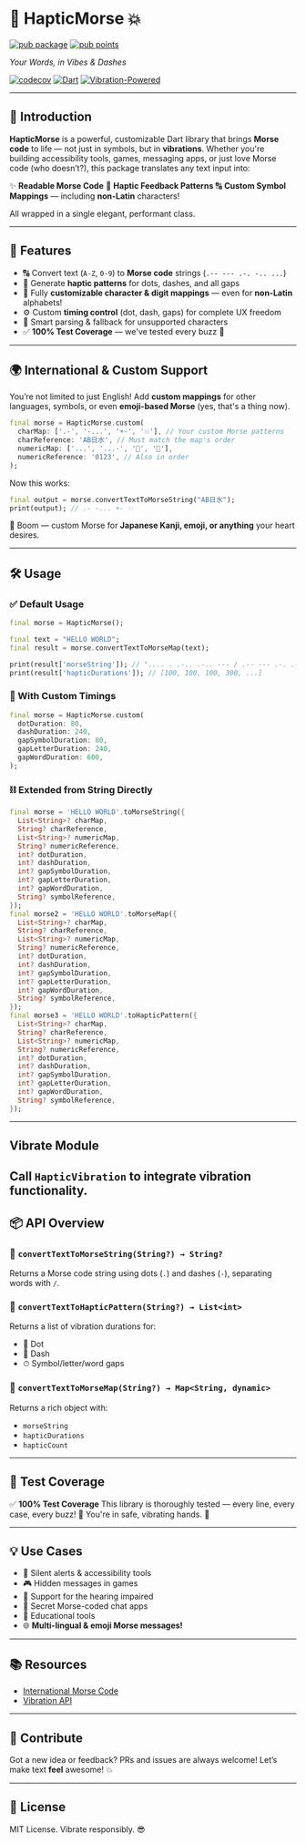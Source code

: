 
# 🌟 HapticMorse 💥

[![pub package](https://img.shields.io/pub/v/haptic_morse.svg)](https://pub.dev/packages/haptic_morse)
[![pub points](https://img.shields.io/pub/points/haptic_morse.svg)](https://pub.dev/packages/haptic_morse/score)



*Your Words, in Vibes & Dashes*

[![codecov](https://img.shields.io/badge/coverage-100%25-brightgreen.svg)](#)
[![Dart](https://img.shields.io/badge/Dart-Stable-blue.svg)](https://dart.dev)
[![Vibration-Powered](https://img.shields.io/badge/Powered_By-Haptics-ff69b4.svg)](#)

---

## 🚀 Introduction

**HapticMorse** is a powerful, customizable Dart library that brings **Morse code** to life — not just in symbols, but in **vibrations**. Whether you're building accessibility tools, games, messaging apps, or just love Morse code (who doesn’t?), this package translates any text input into:

✨ **Readable Morse Code**
📳 **Haptic Feedback Patterns**
🔠 **Custom Symbol Mappings** — including **non-Latin** characters!

All wrapped in a single elegant, performant class.

---

## 🎯 Features

* 🔠 Convert text (`A-Z`, `0-9`) to **Morse code** strings (`.-- --- .-. -.. ...`)
* 📳 Generate **haptic patterns** for dots, dashes, and all gaps
* 🧩 Fully **customizable character & digit mappings** — even for **non-Latin** alphabets!
* ⚙️ Custom **timing control** (dot, dash, gaps) for complete UX freedom
* 🧠 Smart parsing & fallback for unsupported characters
* ✅ **100% Test Coverage** — we've tested every buzz 💯

---

## 🌍 International & Custom Support

You’re not limited to just English! Add **custom mappings** for other languages, symbols, or even **emoji-based Morse** (yes, that's a thing now).

```dart
final morse = HapticMorse.custom(
  charMap: ['.-', '-...', '☀️-', '💧💧'], // Your custom Morse patterns
  charReference: 'AB日水', // Must match the map's order
  numericMap: ['...', '...-', '💎', '🌙'],
  numericReference: '0123', // Also in order
);
```

Now this works:

```dart
final output = morse.convertTextToMorseString("AB日水");
print(output); // .- -... ☀️- 💧💧
```

🎉 Boom — custom Morse for **Japanese Kanji, emoji, or anything** your heart desires.

---

## 🛠️ Usage

### ✅ Default Usage

```dart
final morse = HapticMorse();

final text = "HELLO WORLD";
final result = morse.convertTextToMorseMap(text);

print(result['morseString']); // ".... . .-.. .-.. --- / .-- --- .-. .-.. -.."
print(result['hapticDurations']); // [100, 100, 100, 300, ...]
```

### 🔧 With Custom Timings

```dart
final morse = HapticMorse.custom(
  dotDuration: 80,
  dashDuration: 240,
  gapSymbolDuration: 80,
  gapLetterDuration: 240,
  gapWordDuration: 600,
);
```

### ⛓️ Extended from String Directly

```dart
final morse = 'HELLO WORLD'.toMorseString({
  List<String>? charMap,
  String? charReference,
  List<String>? numericMap,
  String? numericReference,
  int? dotDuration,
  int? dashDuration,
  int? gapSymbolDuration,
  int? gapLetterDuration,
  int? gapWordDuration,
  String? symbolReference,
});
final morse2 = 'HELLO WORLD'.toMorseMap({
  List<String>? charMap,
  String? charReference,
  List<String>? numericMap,
  String? numericReference,
  int? dotDuration,
  int? dashDuration,
  int? gapSymbolDuration,
  int? gapLetterDuration,
  int? gapWordDuration,
  String? symbolReference,
});
final morse3 = 'HELLO WORLD'.toHapticPattern({
  List<String>? charMap,
  String? charReference,
  List<String>? numericMap,
  String? numericReference,
  int? dotDuration,
  int? dashDuration,
  int? gapSymbolDuration,
  int? gapLetterDuration,
  int? gapWordDuration,
  String? symbolReference,
});
```

---

## Vibrate Module

Call `HapticVibration` to integrate vibration functionality.
---


## 📦 API Overview

### 🧩 `convertTextToMorseString(String?) → String?`

Returns a Morse code string using dots (`.`) and dashes (`-`), separating words with `/`.

### 🎵 `convertTextToHapticPattern(String?) → List<int>`

Returns a list of vibration durations for:

* 🔹 Dot
* 🔸 Dash
* ⏱ Symbol/letter/word gaps

### 🔄 `convertTextToMorseMap(String?) → Map<String, dynamic>`

Returns a rich object with:

* `morseString`
* `hapticDurations`
* `hapticCount`

---

## 🧪 Test Coverage

✅ **100% Test Coverage**
This library is thoroughly tested — every line, every case, every buzz! 🧪
You're in safe, vibrating hands. 💯

---

## 💡 Use Cases

* 🔔 Silent alerts & accessibility tools
* 🎮 Hidden messages in games
* 🧏 Support for the hearing impaired
* 💬 Secret Morse-coded chat apps
* 🧠 Educational tools
* 🌐 **Multi-lingual & emoji Morse messages!**

---

## 📚 Resources

* [International Morse Code](https://en.wikipedia.org/wiki/Morse_code)
* [Vibration API](https://developer.mozilla.org/en-US/docs/Web/API/Vibration_API)

---

## 👏 Contribute

Got a new idea or feedback? PRs and issues are always welcome!
Let’s make text **feel** awesome! 💥

---

## 📜 License

MIT License. Vibrate responsibly. 😎
